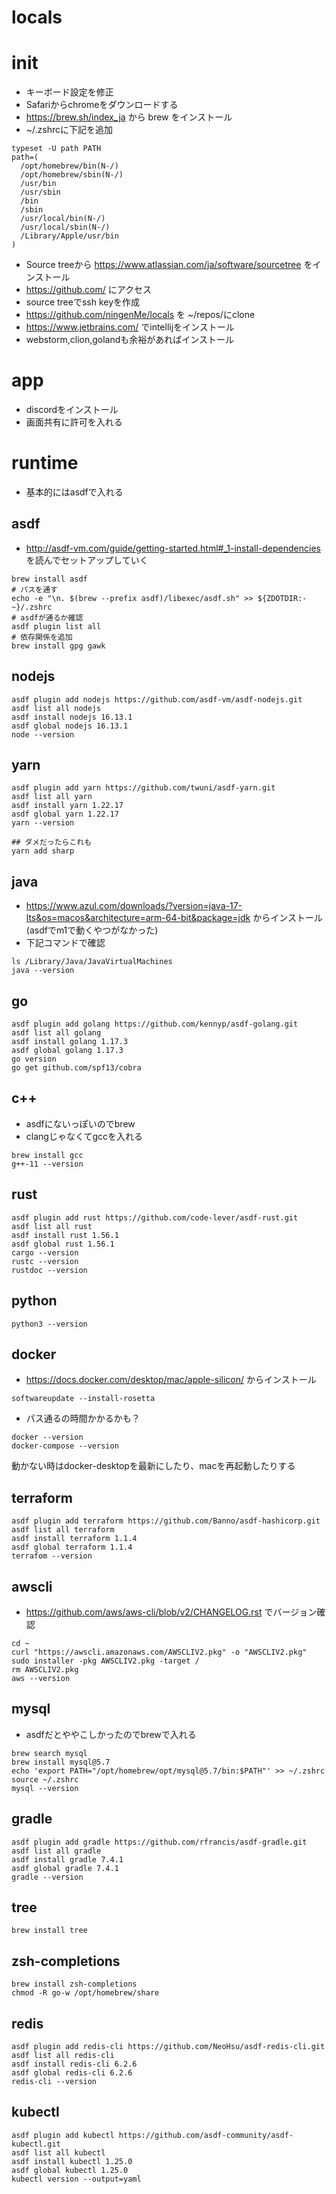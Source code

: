 # locals

# init
- キーボード設定を修正
- Safariからchromeをダウンロードする
- https://brew.sh/index_ja から brew をインストール
- ~/.zshrcに下記を追加
```shell
typeset -U path PATH
path=(
  /opt/homebrew/bin(N-/)
  /opt/homebrew/sbin(N-/)
  /usr/bin
  /usr/sbin
  /bin
  /sbin
  /usr/local/bin(N-/)
  /usr/local/sbin(N-/)
  /Library/Apple/usr/bin
)
```
- Source treeから https://www.atlassian.com/ja/software/sourcetree をインストール
- https://github.com/ にアクセス
- source treeでssh keyを作成
- https://github.com/ningenMe/locals を ~/repos/にclone
- https://www.jetbrains.com/ でintellijをインストール
- webstorm,clion,golandも余裕があればインストール


# app
- discordをインストール
- 画面共有に許可を入れる

# runtime
- 基本的にはasdfで入れる
## asdf
- http://asdf-vm.com/guide/getting-started.html#_1-install-dependencies を読んでセットアップしていく
```shell
brew install asdf
# パスを通す
echo -e "\n. $(brew --prefix asdf)/libexec/asdf.sh" >> ${ZDOTDIR:-~}/.zshrc
# asdfが通るか確認
asdf plugin list all
# 依存関係を追加
brew install gpg gawk
```

## nodejs
```shell
asdf plugin add nodejs https://github.com/asdf-vm/asdf-nodejs.git
asdf list all nodejs
asdf install nodejs 16.13.1
asdf global nodejs 16.13.1
node --version
```

## yarn
```shell
asdf plugin add yarn https://github.com/twuni/asdf-yarn.git
asdf list all yarn
asdf install yarn 1.22.17
asdf global yarn 1.22.17
yarn --version

## ダメだったらこれも
yarn add sharp
```

## java
- https://www.azul.com/downloads/?version=java-17-lts&os=macos&architecture=arm-64-bit&package=jdk からインストール(asdfでm1で動くやつがなかった)
- 下記コマンドで確認
```
ls /Library/Java/JavaVirtualMachines 
java --version
```

## go
```shell
asdf plugin add golang https://github.com/kennyp/asdf-golang.git
asdf list all golang
asdf install golang 1.17.3
asdf global golang 1.17.3
go version
go get github.com/spf13/cobra
```

## c++ 
- asdfにないっぽいのでbrew
- clangじゃなくてgccを入れる
```shell
brew install gcc
g++-11 --version
```

## rust
```shell
asdf plugin add rust https://github.com/code-lever/asdf-rust.git
asdf list all rust
asdf install rust 1.56.1
asdf global rust 1.56.1
cargo --version
rustc --version
rustdoc --version
```

## python
```shell
python3 --version
```

## docker
- https://docs.docker.com/desktop/mac/apple-silicon/ からインストール
```shell
softwareupdate --install-rosetta
```
- パス通るの時間かかるかも？
```shell
docker --version
docker-compose --version
```
動かない時はdocker-desktopを最新にしたり、macを再起動したりする

## terraform
```shell
asdf plugin add terraform https://github.com/Banno/asdf-hashicorp.git
asdf list all terraform
asdf install terraform 1.1.4
asdf global terraform 1.1.4
terrafom --version
```

## awscli
- https://github.com/aws/aws-cli/blob/v2/CHANGELOG.rst でバージョン確認
```shell
cd ~
curl "https://awscli.amazonaws.com/AWSCLIV2.pkg" -o "AWSCLIV2.pkg"
sudo installer -pkg AWSCLIV2.pkg -target /
rm AWSCLIV2.pkg 
aws --version
```

## mysql
- asdfだとややこしかったのでbrewで入れる
```shell
brew search mysql
brew install mysql@5.7
echo 'export PATH="/opt/homebrew/opt/mysql@5.7/bin:$PATH"' >> ~/.zshrc
source ~/.zshrc
mysql --version
```

## gradle
```shell
asdf plugin add gradle https://github.com/rfrancis/asdf-gradle.git
asdf list all gradle
asdf install gradle 7.4.1
asdf global gradle 7.4.1
gradle --version
```

## tree
```shell
brew install tree
```

## zsh-completions
```shell
brew install zsh-completions
chmod -R go-w /opt/homebrew/share
```

## redis
```shell
asdf plugin add redis-cli https://github.com/NeoHsu/asdf-redis-cli.git
asdf list all redis-cli
asdf install redis-cli 6.2.6
asdf global redis-cli 6.2.6
redis-cli --version
```

## kubectl
```shell
asdf plugin add kubectl https://github.com/asdf-community/asdf-kubectl.git 
asdf list all kubectl
asdf install kubectl 1.25.0
asdf global kubectl 1.25.0
kubectl version --output=yaml
```